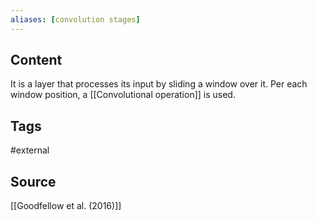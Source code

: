 ```yaml
---
aliases: [convolution stages]
---
```

## Content
It is a layer that processes its input by sliding a window over it. Per each window position, a [[Convolutional operation]] is used.

## Tags
#external 

## Source
[[Goodfellow et al. (2016)]]
